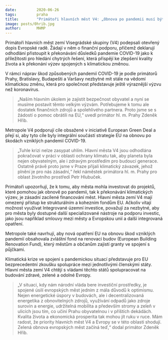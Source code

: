 ```yaml
---
date:         2020-06-26
tags:         praha
title:        "Primátoři hlavních měst V4: „Obnova po pandemii musí být zelená. Žádáme EU o partnerství“"
image: posts/0hrib.jpg
author:       MHMP
---
```


Primátoři hlavních měst zemí Visegrádské skupiny (V4) podepsali otevřený dopis Evropské radě. Žádají v něm o finanční podporu, přičemž deklarují odhodlání přistoupit k překonávání důsledků pandemie COVID-19 jako k příležitosti pro hledání chytrých řešení, která přispějí ke zlepšení kvality života a k překonání výzev spojených s klimatickou změnou.

V rámci náprav škod způsobených pandemií COVID-19 je podle primátorů Prahy, Bratislavy, Budapešti a Varšavy nezbytné mít stále na vědomí klimatickou změnu, která pro společnost představuje ještě výraznější výzvu než koronavirus. 

> „Naším hlavním úkolem je zajistit bezpečnost obyvatel a nyní se musíme postavit těmto velkým výzvám. Potřebujeme k tomu ale dostatek finančních zdrojů a spolehlivého partnera. Proto jsme se s žádostí o pomoc obrátili na EU,“ uvedl primátor hl. m. Prahy Zdeněk Hřib.

Metropole V4 podporují cíle obsažené v iniciativě European Green Deal a přejí si, aby tyto cíle byly integrální součástí strategie EU na obnovu po škodách vzniklých pandemií COVID-19. 

> „Tuhle krizi nelze zasypat uhlím. Hlavní města V4 jsou odhodlána pokračovat v práci v oblasti ochrany klimatu tak, aby planeta byla nejen obyvatelným, ale i zdravým prostředím pro budoucí generace. Ostatně právě proto jsme v Praze přijali klimatický závazek, jehož plnění je pro nás zásadní,“ řekl náměstek primátora hl. m. Prahy pro oblast životního prostředí Petr Hlubuček.

Primátoři upozorňují, že k tomu, aby města mohla investovat do projektů, které pomohou jak obnově po pandemii, tak k překonávání klimatických výzev, je zásadní zacílené financování měst. Hlavní města zemí V4 mají omezený přístup ke strukturálním a kohezním fondům EU. Ačkoliv vítají možnost využívat Integrované územní investice, považují za nezbytné, aby pro města byly dostupné další specializované nástroje na podporu investic, jako jsou například smlouvy mezi městy a Evropskou unií a další integrovaná opatření.

Metropole také navrhují, aby nová opatření EU na obnovu škod vzniklých pandemií obsahovala zvláštní fond na renovaci budov (European Building Renovation Fund), který městům a občanům zajistí granty ve spojení s půjčkami. 

Klimatická krize ve spojení s pandemickou situací představuje pro EU bezprecedentní zkoušku spolupráce mezi jednotlivými členskými státy. Hlavní města zemí V4 chtějí s vládami těchto států spolupracovat na budování zdravé, zelené a odolné Evropy.

> „V situaci, kdy nám národní vláda bere investiční prostředky, je spojené úsilí evropských měst jedním z mála důvodů k optimismu. Nejen energetické úspory v budovách, ale i decentralizovaná energetika z obnovitelných zdrojů, využívání odpadů jako zdroje surovin a energie, udržitelná mobilita a především stromy a zeleň v ulicích jsou tím, co učiní Prahu obyvatelnou i v příštích dekádách. Kvalita života a ekonomická prosperita tak mohou jít ruku v ruce. Mám radost, že priority hlavních měst V4 a Evropy se v této oblasti shodují. Zelená obnova evropských měst začíná teď,“ dodal primátor Zdeněk Hřib.
